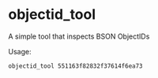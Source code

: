 # objectid_tool
A simple tool that inspects BSON ObjectIDs

Usage:
```
objectid_tool 551163f82832f37614f6ea73
```

